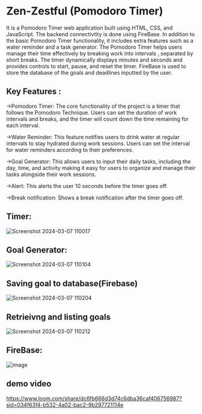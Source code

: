 # Zen-Zestful (Pomodoro Timer)

It is a Pomodoro Timer web application built using HTML, CSS, and JavaScript. The backend connectivtity is done using FireBase. In addition to the basic Pomodoro Timer functionality, it includes extra features such as a water reminder and a task generator. 
The Pomodoro Timer helps users manage their time effectively by breaking work into intervals , separated by short breaks. The timer dynamically displays minutes and seconds and provides controls to start, pause, and reset the timer.
FireBase is used to store the database of the goals and deadlines inputted by the user.

## Key Features :

->Pomodoro Timer: The core functionality of the project is a timer that follows the Pomodoro Technique. Users can set the duration of work intervals and breaks, and the timer will count down the time remaining for each interval.

->Water Reminder: This feature notifies users to drink water at regular intervals to stay hydrated during work sessions. Users can set the interval for water reminders according to their preferences.

->Goal Generator: This allows users to input their daily tasks, including the day, time, and activity making it easy for users to organize and manage their tasks alongside their work sessions.

->Alert: This alerts the user 10 seconds before the timer goes off.

->Break notification: Shows a break notification after the timer goes off.

## Timer:

![Screenshot 2024-03-07 110017](https://github.com/nandanajm2003/Pomodoro/assets/134188984/592be3a0-e6cf-49cc-a11e-1da71d8d9be4)

## Goal Generator:

![Screenshot 2024-03-07 110104](https://github.com/nandanajm2003/Pomodoro/assets/134188984/bf996cd1-3ec8-4d2a-9b63-0e27a1106caa)

## Saving goal to database(Firebase)

![Screenshot 2024-03-07 110204](https://github.com/nandanajm2003/Pomodoro/assets/134188984/0f21bb9a-d93c-4861-b6e0-6dd858ccad1c)

## Retrieivng and listing goals 

![Screenshot 2024-03-07 110212](https://github.com/nandanajm2003/Pomodoro/assets/134188984/651aac0b-ee2f-492e-8498-89ea259c78a4)

## FireBase:

![image](https://github.com/nandanajm2003/Pomodoro/assets/134188984/f020f0c3-b0cf-4145-93ab-075a9ce1bdd9)

## demo video 

https://www.loom.com/share/dc6fb666d3d74c6dba36caf406756987?sid=034f63f4-b532-4a02-bac2-9b297721114e
